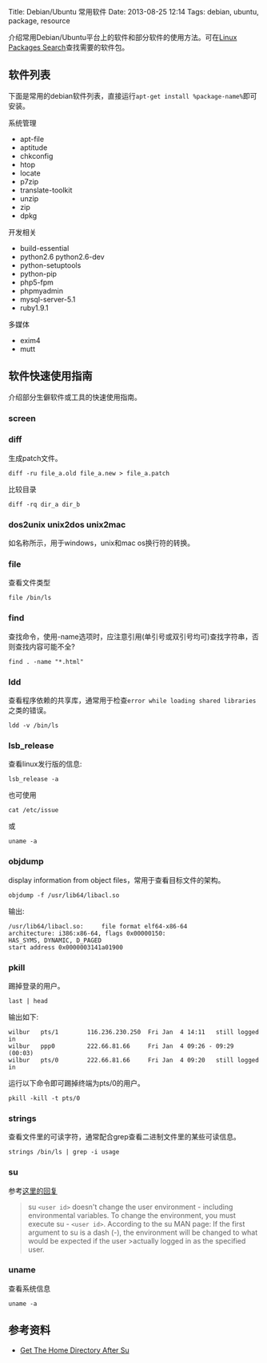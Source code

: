 Title: Debian/Ubuntu 常用软件
Date: 2013-08-25 12:14
Tags: debian, ubuntu, package, resource


介绍常用Debian/Ubuntu平台上的软件和部分软件的使用方法。可在[Linux Packages Search](http://pkgs.org/)查找需要的软件包。

## 软件列表

下面是常用的debian软件列表，直接运行`apt-get install %package-name%`即可安装。

系统管理

*  apt-file
*  aptitude
*  chkconfig
*  htop
*  locate
*  p7zip
*  translate-toolkit
*  unzip
*  zip
*  dpkg

开发相关

*  build-essential
*  python2.6 python2.6-dev
*  python-setuptools
*  python-pip
*  php5-fpm
*  phpmyadmin
*  mysql-server-5.1
*  ruby1.9.1

多媒体

*  exim4
*  mutt

## 软件快速使用指南

介绍部分生僻软件或工具的快速使用指南。
### screen

### diff

生成patch文件。

    diff -ru file_a.old file_a.new > file_a.patch

比较目录

    diff -rq dir_a dir_b
### dos2unix unix2dos unix2mac

如名称所示，用于windows，unix和mac os换行符的转换。
### file

查看文件类型

    file /bin/ls

### find

查找命令，使用-name选项时，应注意引用(单引号或双引号均可)查找字符串，否则查找内容可能不全?

    find . -name "*.html"

### ldd

查看程序依赖的共享库，通常用于检查`error while loading shared libraries`之类的错误。

    ldd -v /bin/ls

### lsb_release

查看linux发行版的信息:

    lsb_release -a

也可使用

    cat /etc/issue

或

    uname -a

### objdump

display information from object files，常用于查看目标文件的架构。

    objdump -f /usr/lib64/libacl.so

输出:

	/usr/lib64/libacl.so:     file format elf64-x86-64
	architecture: i386:x86-64, flags 0x00000150:
	HAS_SYMS, DYNAMIC, D_PAGED
	start address 0x0000003141a01900


### pkill

踢掉登录的用户。

    last | head

输出如下:

	wilbur   pts/1        116.236.230.250  Fri Jan  4 14:11   still logged in   
	wilbur   ppp0         222.66.81.66     Fri Jan  4 09:26 - 09:29  (00:03)    
	wilbur   pts/0        222.66.81.66     Fri Jan  4 09:20   still logged in

运行以下命令即可踢掉终端为pts/0的用户。

    pkill -kill -t pts/0

### strings

查看文件里的可读字符，通常配合grep查看二进制文件里的某些可读信息。

    strings /bin/ls | grep -i usage

### su

参考[这里的回复](http://www.computing.net/answers/solaris/get-the-home-directory-after-su/5035.html)

>su `<user id>` doesn't change the user environment - including environmental variables. To change the environment, you must execute su - `<user id>`. According to the su MAN page:
>If the first argument to su is a dash (-), the environment will be changed to what would be expected if the user >actually logged in as the specified user.

### uname

查看系统信息

    uname -a

## 参考资料

*  [Get The Home Directory After Su](http://www.computing.net/answers/solaris/get-the-home-directory-after-su/5035.html)


